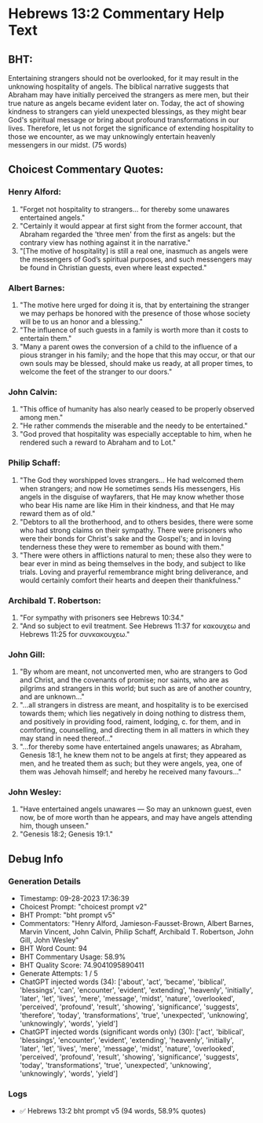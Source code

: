 # Hebrews 13:2 Commentary Help Text

## BHT:
Entertaining strangers should not be overlooked, for it may result in the unknowing hospitality of angels. The biblical narrative suggests that Abraham may have initially perceived the strangers as mere men, but their true nature as angels became evident later on. Today, the act of showing kindness to strangers can yield unexpected blessings, as they might bear God's spiritual message or bring about profound transformations in our lives. Therefore, let us not forget the significance of extending hospitality to those we encounter, as we may unknowingly entertain heavenly messengers in our midst. (75 words)

## Choicest Commentary Quotes:
### Henry Alford:
1. "Forget not hospitality to strangers... for thereby some unawares entertained angels." 
2. "Certainly it would appear at first sight from the former account, that Abraham regarded the 'three men' from the first as angels: but the contrary view has nothing against it in the narrative."
3. "[The motive of hospitality] is still a real one, inasmuch as angels were the messengers of God’s spiritual purposes, and such messengers may be found in Christian guests, even where least expected."

### Albert Barnes:
1. "The motive here urged for doing it is, that by entertaining the stranger we may perhaps be honored with the presence of those whose society will be to us an honor and a blessing."
2. "The influence of such guests in a family is worth more than it costs to entertain them."
3. "Many a parent owes the conversion of a child to the influence of a pious stranger in his family; and the hope that this may occur, or that our own souls may be blessed, should make us ready, at all proper times, to welcome the feet of the stranger to our doors."

### John Calvin:
1. "This office of humanity has also nearly ceased to be properly observed among men."
2. "He rather commends the miserable and the needy to be entertained."
3. "God proved that hospitality was especially acceptable to him, when he rendered such a reward to Abraham and to Lot."

### Philip Schaff:
1. "The God they worshipped loves strangers... He had welcomed them when strangers; and now He sometimes sends His messengers, His angels in the disguise of wayfarers, that He may know whether those who bear His name are like Him in their kindness, and that He may reward them as of old." 
2. "Debtors to all the brotherhood, and to others besides, there were some who had strong claims on their sympathy. There were prisoners who were their bonds for Christ's sake and the Gospel's; and in loving tenderness these they were to remember as bound with them."
3. "There were others in afflictions natural to men; these also they were to bear ever in mind as being themselves in the body, and subject to like trials. Loving and prayerful remembrance might bring deliverance, and would certainly comfort their hearts and deepen their thankfulness."

### Archibald T. Robertson:
1. "For sympathy with prisoners see Hebrews 10:34."
2. "And so subject to evil treatment. See Hebrews 11:37 for κακουχεω and Hebrews 11:25 for συνκακουχεω."

### John Gill:
1. "By whom are meant, not unconverted men, who are strangers to God and Christ, and the covenants of promise; nor saints, who are as pilgrims and strangers in this world; but such as are of another country, and are unknown..."
2. "...all strangers in distress are meant, and hospitality is to be exercised towards them; which lies negatively in doing nothing to distress them, and positively in providing food, raiment, lodging, c. for them, and in comforting, counselling, and directing them in all matters in which they may stand in need thereof..."
3. "...for thereby some have entertained angels unawares; as Abraham, Genesis 18:1, he knew them not to be angels at first; they appeared as men, and he treated them as such; but they were angels, yea, one of them was Jehovah himself; and hereby he received many favours..."

### John Wesley:
1. "Have entertained angels unawares — So may an unknown guest, even now, be of more worth than he appears, and may have angels attending him, though unseen."
2. "Genesis 18:2; Genesis 19:1."


## Debug Info
### Generation Details
- Timestamp: 09-28-2023 17:36:39
- Choicest Prompt: "choicest prompt v2"
- BHT Prompt: "bht prompt v5"
- Commentators: "Henry Alford, Jamieson-Fausset-Brown, Albert Barnes, Marvin Vincent, John Calvin, Philip Schaff, Archibald T. Robertson, John Gill, John Wesley"
- BHT Word Count: 94
- BHT Commentary Usage: 58.9%
- BHT Quality Score: 74.9041095890411
- Generate Attempts: 1 / 5
- ChatGPT injected words (34):
	['about', 'act', 'became', 'biblical', 'blessings', 'can', 'encounter', 'evident', 'extending', 'heavenly', 'initially', 'later', 'let', 'lives', 'mere', 'message', 'midst', 'nature', 'overlooked', 'perceived', 'profound', 'result', 'showing', 'significance', 'suggests', 'therefore', 'today', 'transformations', 'true', 'unexpected', 'unknowing', 'unknowingly', 'words', 'yield']
- ChatGPT injected words (significant words only) (30):
	['act', 'biblical', 'blessings', 'encounter', 'evident', 'extending', 'heavenly', 'initially', 'later', 'let', 'lives', 'mere', 'message', 'midst', 'nature', 'overlooked', 'perceived', 'profound', 'result', 'showing', 'significance', 'suggests', 'today', 'transformations', 'true', 'unexpected', 'unknowing', 'unknowingly', 'words', 'yield']

### Logs
- ✅ Hebrews 13:2 bht prompt v5 (94 words, 58.9% quotes)